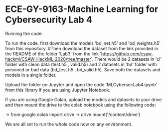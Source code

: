 # ECE-GY-9163-Machine Learning for Cybersecurity Lab 4

Running the code:

To run the code, first download the models 'bd_net.h5' and 'bd_weights.h5' from this repository.
#Then download the dataset from the link provided in the README of the folder 'Lab3' from the link 'https://github.com/csaw-hackml/CSAW-HackML-2020/tree/master'.
There would be 2 datasets in 'cl' folder with clean data (test.h5 , valid.h5) and 2 datasets in 'bd' folder with poisoned or bad data (bd_test.h5 , bd_valid.h5).
Save both the datasets and models in a single folder.

Upload the folder on Jupyter and open the code 'MLCybersecLab4.ipynb' from this library if you are using Jupyter Notebook.

If you are using Google Colab, upload the models and datasets to your drive and then mount the drive to the colab notebook using the following code:

-> from google.colab import drive
-> drive.mount('/content/drive')

We are all set to run the whole code now on any environment.
